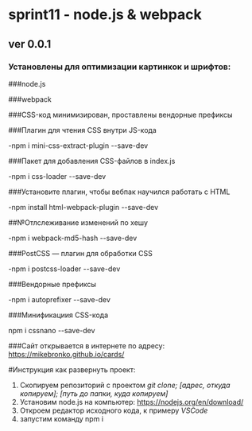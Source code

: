 # sprint11 - node.js & webpack
## ver 0.0.1
### Установлены для оптимизации картинкок и шрифтов:

###node.js

###webpack

###CSS-код минимизирован, проставлены вендорные префиксы

###Плагин для чтения CSS внутри JS-кода

-npm i mini-css-extract-plugin --save-dev

###Пакет для добавления CSS-файлов в index.js

-npm i css-loader --save-dev

###Установите плагин, чтобы вебпак научился работать с HTML

-npm install html-webpack-plugin --save-dev

##№Отлслеживание изменений по хешу

-npm i webpack-md5-hash --save-dev

###PostCSS — плагин для обработки CSS

-npm i postcss-loader --save-dev

###Вендорные префиксы

-npm i autoprefixer --save-dev

###Минификациия CSS-кода

npm i cssnano --save-dev

###Сайт открывается в интернете по адресу: <https://mikebronko.github.io/cards/>

#Инструкция как развернуть проект:
1) Cкопируем репозиторий с проектом  *git clone; [адрес, откуда копируем]; [путь до папки, куда копируем]*
2) Установим  node.js на компьютер: <https://nodejs.org/en/download/>
3) Откроем редактор исходного кода, к примеру  *VSCode*
4) запустим команду npm i

